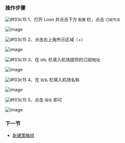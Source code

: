 ### 操作步骤

![#f03c15](https://placehold.it/15/f03c15/000000?text=+) 1、打开 Loon 并点击下方 `配置` 栏，点击 `订阅节点`

![image](https://raw.githubusercontent.com/TiyNa/LoonManualimg/main/First/Frist_1.jpg)

![#f03c15](https://placehold.it/15/f03c15/000000?text=+) 2、点击右上角所示区域（+）

![image](https://raw.githubusercontent.com/TiyNa/LoonManualimg/main/First/Frist_2.jpg)

![#f03c15](https://placehold.it/15/f03c15/000000?text=+) 3、在 `URL` 栏填入机场提供的订阅地址

![image](https://raw.githubusercontent.com/TiyNa/LoonManualimg/main/First/Frist_3.jpg)

![#f03c15](https://placehold.it/15/f03c15/000000?text=+) 4、在 `别名` 栏填入机场名称

![image](https://raw.githubusercontent.com/TiyNa/LoonManualimg/main/First/Frist_4.jpg)

![#f03c15](https://placehold.it/15/f03c15/000000?text=+) 5、点击 `保存` 即可

![image](https://raw.githubusercontent.com/TiyNa/LoonManualimg/main/First/Frist_5.jpg)

### 下一节

- [新建策略组](https://github.com/chiupam/tutorial/blob/master/Loon/Frist/Second.md)